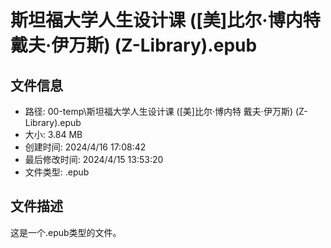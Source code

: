 ﻿# 斯坦福大学人生设计课 ([美]比尔·博内特 戴夫·伊万斯) (Z-Library).epub

## 文件信息
- 路径: 00-temp\斯坦福大学人生设计课 ([美]比尔·博内特 戴夫·伊万斯) (Z-Library).epub
- 大小: 3.84 MB
- 创建时间: 2024/4/16 17:08:42
- 最后修改时间: 2024/4/15 13:53:20
- 文件类型: .epub

## 文件描述
这是一个.epub类型的文件。

